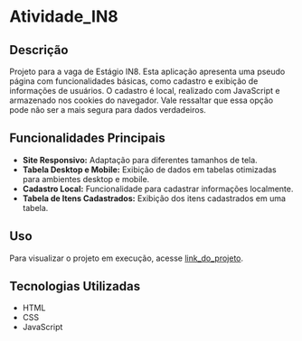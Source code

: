 # Atividade_IN8

## Descrição
Projeto para a vaga de Estágio IN8. Esta aplicação apresenta uma pseudo página com funcionalidades básicas, como cadastro e exibição de informações de usuários.
O cadastro é local, realizado com JavaScript e armazenado nos cookies do navegador. Vale ressaltar que essa opção pode não ser a mais segura para dados verdadeiros.

## Funcionalidades Principais
- **Site Responsivo:** Adaptação para diferentes tamanhos de tela.
- **Tabela Desktop e Mobile:** Exibição de dados em tabelas otimizadas para ambientes desktop e mobile.
- **Cadastro Local:** Funcionalidade para cadastrar informações localmente.
- **Tabela de Itens Cadastrados:** Exibição dos itens cadastrados em uma tabela.

## Uso
Para visualizar o projeto em execução, acesse [link_do_projeto](https://liaguiar.github.io/Atividade_IN8/).

## Tecnologias Utilizadas
- HTML
- CSS
- JavaScript
